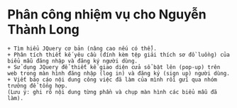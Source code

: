 # Phân công nhiệm vụ cho Nguyễn Thành Long

    + Tìm hiểu JQuery cơ bản (nâng cao nếu có thể).
    + Phân tích thiết kế yêu cầu (đính kèm tệp giải thích sơ đồ luồng) của biểu mẫu đăng nhập và đăng ký người dùng.
    + Sử dụng JQuery để thiết kế giao diện cửa sổ bật lên (pop-up) trên web trong màn hình đăng nhập (log in) và đăng ký (sign up) người dùng.
    + Viết báo cáo nội dung công việc đã làm của mình rồi gửi qua nhóm trưởng để tổng hợp.
    (Lưu ý: ghi rõ nội dung từng phần và chụp màn hình các biểu mẫu đã làm).
    

